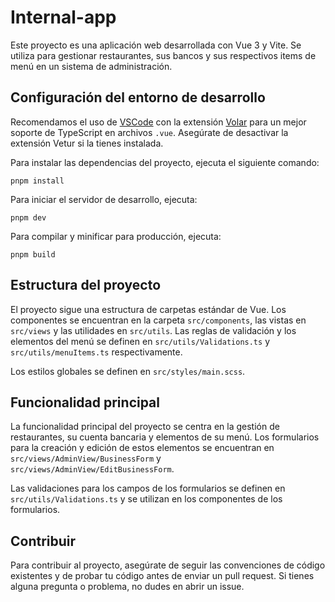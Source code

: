 # Internal-app

Este proyecto es una aplicación web desarrollada con Vue 3 y Vite. Se utiliza para gestionar restaurantes, sus bancos y sus respectivos items de menú en un sistema de administración.

## Configuración del entorno de desarrollo

Recomendamos el uso de [VSCode](https://code.visualstudio.com/) con la extensión [Volar](https://marketplace.visualstudio.com/items?itemName=Vue.volar) para un mejor soporte de TypeScript en archivos `.vue`. Asegúrate de desactivar la extensión Vetur si la tienes instalada.

Para instalar las dependencias del proyecto, ejecuta el siguiente comando:


```pnpm install```


Para iniciar el servidor de desarrollo, ejecuta:


```pnpm dev```


Para compilar y minificar para producción, ejecuta:



```pnpm build```


## Estructura del proyecto

El proyecto sigue una estructura de carpetas estándar de Vue. Los componentes se encuentran en la carpeta `src/components`, las vistas en `src/views` y las utilidades en `src/utils`. Las reglas de validación y los elementos del menú se definen en `src/utils/Validations.ts` y `src/utils/menuItems.ts` respectivamente.

Los estilos globales se definen en `src/styles/main.scss`.

## Funcionalidad principal

La funcionalidad principal del proyecto se centra en la gestión de restaurantes, su cuenta bancaria y elementos de su menú. Los formularios para la creación y edición de estos elementos se encuentran en `src/views/AdminView/BusinessForm` y `src/views/AdminView/EditBusinessForm`.

Las validaciones para los campos de los formularios se definen en `src/utils/Validations.ts` y se utilizan en los componentes de los formularios.

## Contribuir

Para contribuir al proyecto, asegúrate de seguir las convenciones de código existentes y de probar tu código antes de enviar un pull request. Si tienes alguna pregunta o problema, no dudes en abrir un issue.